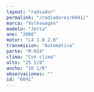 ```yaml
---
layout: "radiador"
permalink: "/radiadores/6041/"
marca: "Volkswagen"
modelo: "Jetta"
ano: "2000"
motor: "L4 1.8 2.0"
transmision: "Automática"
parte: "M-914"
clima: "Con clima"
alto: "25 5/8"
ancho: "16 1/8"
observaciones: ""
id: "6041"
---
```


